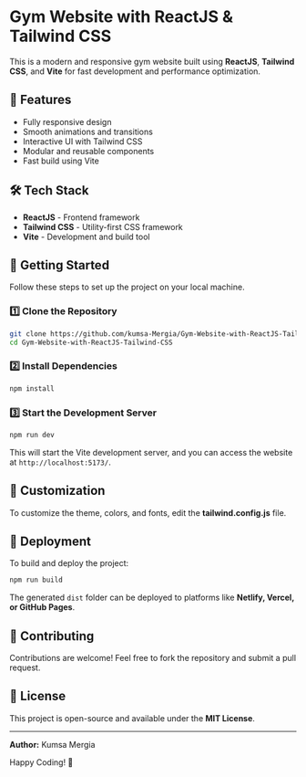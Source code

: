 # Gym Website with ReactJS & Tailwind CSS

This is a modern and responsive gym website built using **ReactJS**, **Tailwind CSS**, and **Vite** for fast development and performance optimization.

## 🚀 Features
- Fully responsive design
- Smooth animations and transitions
- Interactive UI with Tailwind CSS
- Modular and reusable components
- Fast build using Vite

## 🛠 Tech Stack
- **ReactJS** - Frontend framework
- **Tailwind CSS** - Utility-first CSS framework
- **Vite** - Development and build tool

## 📌 Getting Started
Follow these steps to set up the project on your local machine.

### 1️⃣ Clone the Repository
```bash
git clone https://github.com/kumsa-Mergia/Gym-Website-with-ReactJS-Tailwind-CSS.git
cd Gym-Website-with-ReactJS-Tailwind-CSS
```

### 2️⃣ Install Dependencies
```bash
npm install
```

### 3️⃣ Start the Development Server
```bash
npm run dev
```
This will start the Vite development server, and you can access the website at `http://localhost:5173/`.



## 🎨 Customization
To customize the theme, colors, and fonts, edit the **tailwind.config.js** file.

## 🔗 Deployment
To build and deploy the project:
```bash
npm run build
```
The generated `dist` folder can be deployed to platforms like **Netlify, Vercel, or GitHub Pages**.

## 🤝 Contributing
Contributions are welcome! Feel free to fork the repository and submit a pull request.

## 📜 License
This project is open-source and available under the **MIT License**.

---
**Author:** Kumsa Mergia

Happy Coding! 🎉

